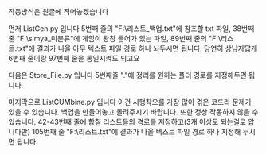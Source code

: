 작동방식은 원글에 적어놓겠습니다

먼저 ListGen.py 입니다
5번째 줄의 "F:\리스트_백업.txt"에 참조할 txt 파일, 38번째 줄 "F:\simya\_미분류"에 게임이 왕창 들어가 있는 파일, 89번째 줄의 "F:\리스트.txt"에 결과가 나올 아무 텍스트 파일 경로 하나 놔두시면 됩니다.
당연히 상남자답게 6번째 줄이랑 97번째 줄을 통일시켜도 되고요

다음은 Store_File.py 입니다
5번째줄 "."에 정리를 원하는 폴더 경로를 지정해두면 됩니다.

마지막으로 ListCUMbine.py 입니다
이건 시행착오를 가장 많이 겪은 코드라 문제가 있을 수 있습니다. 백업을 만들어놓고 돌려주시기 바랍니다. 또한 정상 작동하지 않을 수 있습니다.
42-43번째 줄에 합칠 리스트들의 경로를 지정하고(3개 이상도 되는걸로 압니다만) 105번째 줄 "F:\리스트.txt"에 결과가 나올 텍스트 파일 경로 하나 지정해 두시면 됩니다.
